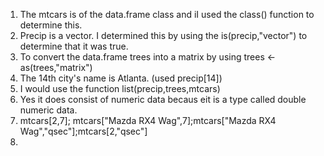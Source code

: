 1. The mtcars is of the data.frame class and iI used the class() function to determine this.
2. Precip is a vector. I determined this by using the is(precip,"vector") to determine that it was true.
3. To convert the data.frame trees into a matrix by using trees <- as(trees,"matrix")
4. The 14th city's name is Atlanta. (used precip[14])
5. I would use the function list(precip,trees,mtcars)
6. Yes it does consist of numeric data becaus eit is a type called double numeric data.
7. mtcars[2,7]; mtcars["Mazda RX4 Wag",7];mtcars["Mazda RX4 Wag","qsec"];mtcars[2,"qsec"]
8.
